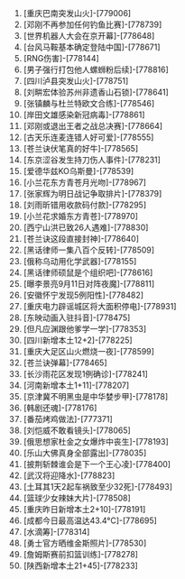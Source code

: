 
1. [重庆巴南突发山火]-[779006]
1. [邓刚不再参加任何钓鱼比赛]-[778739]
1. [世界机器人大会在京开幕]-[778648]
1. [台风马鞍基本确定登陆中国]-[778671]
1. [RNG伤害]-[778144]
1. [男子强行打包他人螺蛳粉后续]-[778816]
1. [四川泸县突发山火]-[778751]
1. [刘畊宏体验苏州非遗香山石锁]-[778641]
1. [张镇麟与杜兰特欧文合练]-[778546]
1. [岸田文雄感染新冠病毒]-[778861]
1. [邓刚或退出王者之战总决赛]-[778664]
1. [古天乐连麦连错人好可爱]-[778555]
1. [苍兰诀伏笔真的好牛]-[778565]
1. [东京涩谷发生持刀伤人事件]-[778231]
1. [爱德华兹KO乌斯曼]-[778539]
1. [小兰花东方青苍月光吻]-[778967]
1. [张家辉为明日战记争取排片]-[778379]
1. [刘雨昕错用收款码付款]-[778295]
1. [小兰花求婚东方青苍]-[778970]
1. [西宁山洪已致26人遇难]-[778830]
1. [苍兰诀这段直接封神]-[778640]
1. [黑话律师一集八百个反转]-[778509]
1. [俄称乌动用化学武器]-[778155]
1. [黑话律师硕鼠是个组织吧]-[778616]
1. [曝李景亮9月11日对阵夜魔]-[778811]
1. [安徽怀宁发现5例阳性]-[778482]
1. [重庆电力辟谣城区将大面积停电]-[778931]
1. [东映动画入驻抖音]-[778475]
1. [但凡应渊跟他爹学一学]-[778353]
1. [四川新增本土12+2]-[778225]
1. [重庆大足区山火燃烧一夜]-[778599]
1. [苍兰诀弹幕]-[778465]
1. [长沙雨花区发现1例确诊]-[778241]
1. [河南新增本土1+11]-[778207]
1. [京津冀不明黑虫是中华婪步甲]-[778178]
1. [韩剧还魂]-[778176]
1. [番茄烤鸡做法]-[777371]
1. [刘恺威不敢看镜头]-[778065]
1. [俄思想家杜金之女爆炸中丧生]-[778193]
1. [乐山大佛真身全部露出]-[778035]
1. [披荆斩棘谁会是下一个王心凌]-[778400]
1. [武汉将迎降水]-[778823]
1. [土耳其1天2起车祸致至少32死]-[778493]
1. [篮球少女辣妹大片]-[778508]
1. [重庆昨日新增本土2+10]-[778191]
1. [成都今日最高温达43.4°C]-[778695]
1. [水滴筹]-[778314]
1. [勇士官方晒维金斯照片]-[778530]
1. [詹姆斯赛前扣篮训练]-[778278]
1. [陕西新增本土21+45]-[778233]